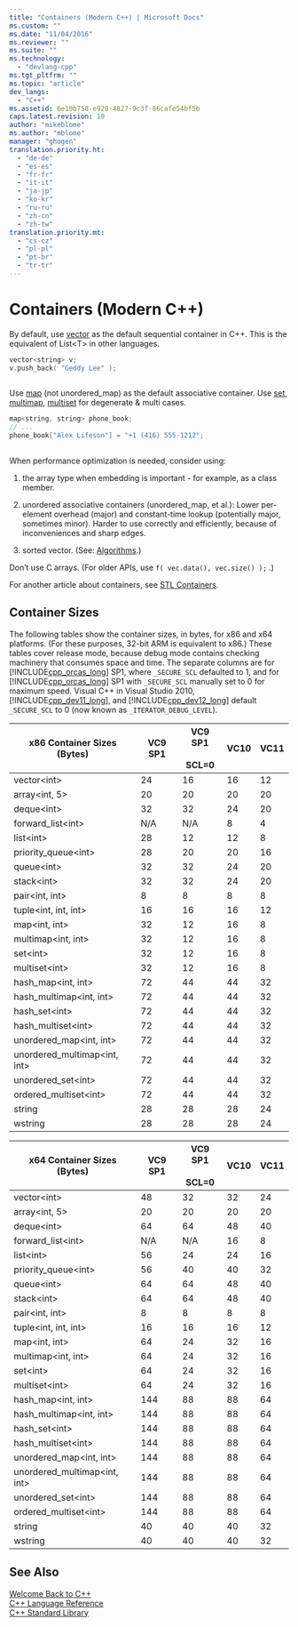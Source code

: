 ```yaml
---
title: "Containers (Modern C++) | Microsoft Docs"
ms.custom: ""
ms.date: "11/04/2016"
ms.reviewer: ""
ms.suite: ""
ms.technology: 
  - "devlang-cpp"
ms.tgt_pltfrm: ""
ms.topic: "article"
dev_langs: 
  - "C++"
ms.assetid: 6e10b758-e928-4827-9c3f-86cafe54bf5b
caps.latest.revision: 10
author: "mikeblome"
ms.author: "mblome"
manager: "ghogen"
translation.priority.ht: 
  - "de-de"
  - "es-es"
  - "fr-fr"
  - "it-it"
  - "ja-jp"
  - "ko-kr"
  - "ru-ru"
  - "zh-cn"
  - "zh-tw"
translation.priority.mt: 
  - "cs-cz"
  - "pl-pl"
  - "pt-br"
  - "tr-tr"
---
```

# Containers (Modern C++)
By default, use [vector](../standard-library/vector-class.md) as the default sequential container in C++. This is the equivalent of List\<T> in other languages.  
  
```cpp  
vector<string> v;  
v.push_back( "Geddy Lee" );  
  
```  
  
 Use [map](../standard-library/map-class.md) (not unordered_map) as the default associative container. Use [set](../standard-library/set-class.md), [multimap](../standard-library/multimap-class.md), [multiset](../standard-library/multiset-class.md) for degenerate & multi cases.  
  
```cpp  
map<string, string> phone_book;  
// ...  
phone_book["Alex Lifeson"] = "+1 (416) 555-1212";  
  
```  
  
 When performance optimization is needed, consider using:  
  
1.  the array type when embedding is important - for example, as a class member.  
  
2.  unordered associative containers (unordered_map, et al.): Lower per-element overhead (major) and constant-time lookup (potentially major, sometimes minor). Harder to use correctly and efficiently, because of inconveniences and sharp edges.  
  
3.  sorted vector. (See: [Algorithms](../cpp/algorithms-modern-cpp.md).)  
  
 Don’t use C arrays. (For older APIs, use `f( vec.data(), vec.size() );` .)  
  
 For another article about containers, see [STL Containers](../standard-library/stl-containers.md).  
  
## Container Sizes  
 The following tables show the container sizes, in bytes, for x86 and x64 platforms.  (For these purposes, 32-bit ARM is equivalent to x86.)  These tables cover release mode, because debug mode contains checking machinery that consumes space and time.  The separate columns are for [!INCLUDE[cpp_orcas_long](../cpp/includes/cpp_orcas_long_md.md)] SP1, where `_SECURE_SCL` defaulted to 1, and for [!INCLUDE[cpp_orcas_long](../cpp/includes/cpp_orcas_long_md.md)] SP1 with `_SECURE_SCL` manually set to 0 for maximum speed.  Visual C++ in Visual Studio 2010, [!INCLUDE[cpp_dev11_long](../build/includes/cpp_dev11_long_md.md)], and [!INCLUDE[cpp_dev12_long](../build/reference/includes/cpp_dev12_long_md.md)] default `_SECURE_SCL` to 0 (now known as `_ITERATOR_DEBUG_LEVEL`).  
  
|x86 Container Sizes (Bytes)|VC9 SP1|VC9 SP1<br /><br /> SCL=0|VC10|VC11|  
|-----------------------------------|-------------|------------------------|----------|----------|  
|vector\<int>|24|16|16|12|  
|array\<int, 5>|20|20|20|20|  
|deque\<int>|32|32|24|20|  
|forward_list\<int>|N/A|N/A|8|4|  
|list\<int>|28|12|12|8|  
|priority_queue\<int>|28|20|20|16|  
|queue\<int>|32|32|24|20|  
|stack\<int>|32|32|24|20|  
|pair\<int, int>|8|8|8|8|  
|tuple\<int, int, int>|16|16|16|12|  
|map\<int, int>|32|12|16|8|  
|multimap\<int, int>|32|12|16|8|  
|set\<int>|32|12|16|8|  
|multiset\<int>|32|12|16|8|  
|hash_map\<int, int>|72|44|44|32|  
|hash_multimap\<int, int>|72|44|44|32|  
|hash_set\<int>|72|44|44|32|  
|hash_multiset\<int>|72|44|44|32|  
|unordered_map\<int, int>|72|44|44|32|  
|unordered_multimap\<int, int>|72|44|44|32|  
|unordered_set\<int>|72|44|44|32|  
ordered_multiset\<int>|72|44|44|32|  
|string|28|28|28|24|  
|wstring|28|28|28|24|  
  
|x64 Container Sizes (Bytes)|VC9 SP1|VC9 SP1<br /><br /> SCL=0|VC10|VC11|  
|-----------------------------------|-------------|------------------------|----------|----------|  
|vector\<int>|48|32|32|24|  
|array\<int, 5>|20|20|20|20|  
|deque\<int>|64|64|48|40|  
|forward_list\<int>|N/A|N/A|16|8|  
|list\<int>|56|24|24|16|  
|priority_queue\<int>|56|40|40|32|  
|queue\<int>|64|64|48|40|  
|stack\<int>|64|64|48|40|  
|pair\<int, int>|8|8|8|8|  
|tuple\<int, int, int>|16|16|16|12|  
|map\<int, int>|64|24|32|16|  
|multimap\<int, int>|64|24|32|16|  
|set\<int>|64|24|32|16|  
|multiset\<int>|64|24|32|16|  
|hash_map\<int, int>|144|88|88|64|  
|hash_multimap\<int, int>|144|88|88|64|  
|hash_set\<int>|144|88|88|64|  
|hash_multiset\<int>|144|88|88|64|  
|unordered_map\<int, int>|144|88|88|64|  
|unordered_multimap\<int, int>|144|88|88|64|  
|unordered_set\<int>|144|88|88|64|  
ordered_multiset\<int>|144|88|88|64|  
|string|40|40|40|32|  
|wstring|40|40|40|32|  
  
## See Also  
 [Welcome Back to C++](../cpp/welcome-back-to-cpp-modern-cpp.md)   
 [C++ Language Reference](../cpp/cpp-language-reference.md)   
 [C++ Standard Library](../standard-library/cpp-standard-library-reference.md)